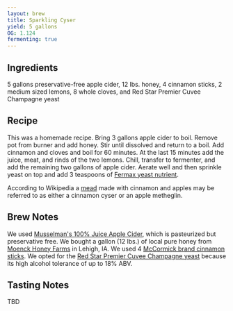 ```yaml
---
layout: brew
title: Sparkling Cyser
yield: 5 gallons
OG: 1.124
fermenting: true
---
```


## Ingredients
5 gallons preservative-free apple cider, 12 lbs. honey, 4 cinnamon sticks, 2 medium sized lemons, 8 whole cloves, and Red Star Premier Cuvee Champagne yeast

## Recipe
This was a homemade recipe. Bring 3 gallons apple cider to boil.  Remove pot from burner and add honey.  Stir until dissolved and return to a boil.  Add cinnamon and cloves and boil for 60 minutes.  At the last 15 minutes add the juice, meat, and rinds of the two lemons.  Chill, transfer to fermenter, and add the remaining two gallons of apple cider.  Aerate well and then sprinkle yeast on top and add 3 teaspoons of [Fermax yeast nutrient](http://www.amazon.com/gp/product/B0064OPEFC/ref=as_li_tl?ie=UTF8&camp=1789&creative=390957&creativeASIN=B0064OPEFC&linkCode=as2&tag=zombiest-20&linkId=UTHQYLR52OJI4F7Q).

According to Wikipedia a [mead](https://en.wikipedia.org/wiki/Mead) made with cinnamon and apples may be referred to as either a cinnamon cyser or an apple metheglin.

## Brew Notes
We used [Musselman's 100% Juice Apple Cider](http://www.amazon.com/gp/product/B00JX9J7K8/ref=as_li_tl?ie=UTF8&camp=1789&creative=390957&creativeASIN=B00JX9J7K8&linkCode=as2&tag=zombiest-20&linkId=OIG4IEBGYZTEXP4L), which is pasteurized but preservative free.  We bought a gallon (12 lbs.) of local pure honey from [Moenck Honey Farms](https://facilityexplorer.iowadnr.gov/facilityexplorer/SiteDetail.aspx?facID=310386848) in Lehigh, IA.  We used 4 [McCormick brand cinnamon sticks](http://www.amazon.com/gp/product/B00OKAPLSC/ref=as_li_tl?ie=UTF8&camp=1789&creative=390957&creativeASIN=B00OKAPLSC&linkCode=as2&tag=zombiest-20&linkId=M2SNJZRATIZSK2HE). We opted for the [Red Star Premier Cuvee Champagne yeast](http://www.amazon.com/gp/product/B0064OBJGK/ref=as_li_tl?ie=UTF8&camp=1789&creative=390957&creativeASIN=B0064OBJGK&linkCode=as2&tag=zombiest-20&linkId=665M46UG6QS5JIA6) because its high alcohol tolerance of up to 18% ABV.

## Tasting Notes
TBD
